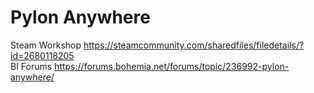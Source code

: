 # Pylon Anywhere

Steam Workshop https://steamcommunity.com/sharedfiles/filedetails/?id=2680118205  
BI Forums https://forums.bohemia.net/forums/topic/236992-pylon-anywhere/
